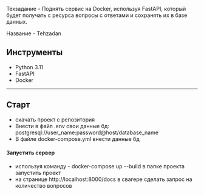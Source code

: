 Техзадание - Поднять сервис на Docker, используя FastAPI, который будет получать с ресурса вопросы с ответами и сохранять их в базе данных.

Название - Tehzadan

## Инструменты

- Python 3.11
- FastAPI
- Docker


------------------------------------------------

## Старт
- скачать проект с репозитория
- Внести в файл .env свои данные бд: postgresql://user_name:password@host/database_name 
- В файле docker-compose.yml внести данные бд

#### Запустить сервер

- используя команду - docker-compose up --build в папке проекта запустить проект 
- на странице http://localhost:8000/docs в свагере сделать запрос на количество вопросов 
